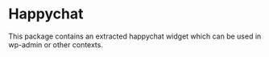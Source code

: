 # Happychat

This package contains an extracted happychat widget which can be used in wp-admin or other contexts.